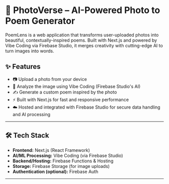 # 📸 PhotoVerse – AI-Powered Photo to Poem Generator

PoemLens is a web application that transforms user-uploaded photos into beautiful, contextually-inspired poems. Built with Next.js and powered by Vibe Coding via Firebase Studio, it merges creativity with cutting-edge AI to turn images into words.

## ✨ Features

- 📷 Upload a photo from your device
- 🧠 Analyze the image using Vibe Coding (Firebase Studio's AI)
- ✍️ Generate a custom poem inspired by the photo
- ⚡ Built with Next.js for fast and responsive performance
- ☁️ Hosted and integrated with Firebase Studio for secure data handling and AI processing

---

## 🛠️ Tech Stack

- **Frontend:** Next.js (React Framework)
- **AI/ML Processing:** Vibe Coding (via Firebase Studio)
- **Backend/Hosting:** Firebase Functions & Hosting
- **Storage:** Firebase Storage (for image uploads)
- **Authentication (optional):** Firebase Auth

---

